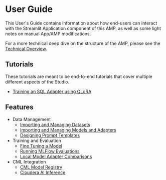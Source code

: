 # User Guide

This User's Guide contains information about how end-users can interact with the Streamlit Application component of this AMP, as well as some light notes on manual App/AMP modifications.

For a more technical deep dive on the structure of the AMP, please see the [Technical Overview](techinical_overview.md).

## Tutorials

These tutorials are meant to be end-to-end tutorials that cover multiple different aspects of the Studio.

* [Training an SQL Adapter using QLoRA](tutorials/train_an_sql_peft_adapter.md)

## Features

* Data Management
  * [Importing and Managing Datasets](user_guide/datasets.md)
  * [Importing and Managing Models and Adapters](user_guide/models.md)
  * [Designing Prompt Templates](user_guide/prompts.md)
* Training and Evaluation
  * [Fine Tuning a Model](user_guide/fine_tuning.md)
  * [Running MLFlow Evaluations](user_guide/mlflow_evaluation.md)
  * [Local Model Adapter Comparisons](user_guide/local_adapter_comparison.md)
* CML Integration
  * [CML Model Registry](user_guide/model_registry.md)
  * [Cloudera AI Inference](user_guide/cml_serving.md)